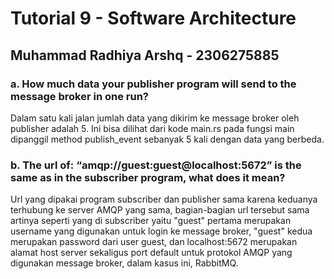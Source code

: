 # Tutorial 9 - Software Architecture

## Muhammad Radhiya Arshq - 2306275885

### a. How much data your publisher program will send to the message broker in one run?
Dalam satu kali jalan jumlah data yang dikirim ke message broker oleh publisher adalah 5. Ini bisa dilihat dari kode main.rs pada fungsi main dipanggil method publish_event sebanyak 5 kali dengan data yang berbeda.  


### b. The url of: “amqp://guest:guest@localhost:5672” is the same as in the subscriber program, what does it mean?
Url yang dipakai program subscriber dan publisher sama karena keduanya terhubung ke server AMQP yang sama, bagian-bagian url tersebut sama artinya seperti yang di subscriber yaitu "guest" pertama merupakan username yang digunakan untuk login ke message broker, "guest" kedua merupakan password dari user guest, dan localhost:5672 merupakan alamat host server sekaligus port default untuk protokol AMQP yang digunakan message broker, dalam kasus ini, RabbitMQ.